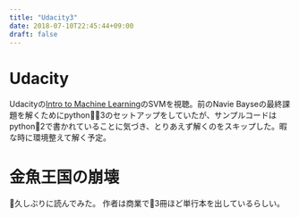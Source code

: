 ```yaml
---
title: "Udacity3"
date: 2018-07-10T22:45:44+09:00
draft: false
---
```

# Udacity
Udacityの[Intro to Machine Learning](https://classroom.udacity.com/courses/ud120)のSVMを視聴。前のNavie Bayseの最終課題を解くためにpython3のセットアップをしていたが、サンプルコードはpython2で書かれていることに気づき、とりあえず解くのをスキップした。暇な時に環境整えて解く予定。

# 金魚王国の崩壊
久しぶりに読んでみた。
作者は商業で3冊ほど単行本を出しているらしい。